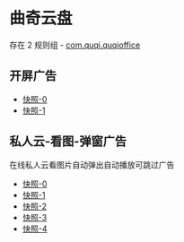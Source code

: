 # 曲奇云盘

存在 2 规则组 - [com.quqi.quqioffice](/src/apps/com.quqi.quqioffice.ts)

## 开屏广告

- [快照-0](https://gkd-kit.gitee.io/import/12854643)
- [快照-1](https://gkd-kit.gitee.io/import/12854691)

## 私人云-看图-弹窗广告

在线私人云看图片自动弹出自动播放可跳过广告

- [快照-0](https://gkd-kit.gitee.io/import/12854650)
- [快照-1](https://gkd-kit.gitee.io/import/12854723)
- [快照-2](https://gkd-kit.gitee.io/import/12877535)
- [快照-3](https://gkd-kit.gitee.io/import/12854664)
- [快照-4](https://gkd-kit.gitee.io/import/12877540)

